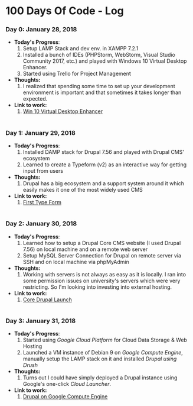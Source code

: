 # 100 Days Of Code - Log

### Day 0: January 28, 2018

* **Today's Progress**: 
  1. Setup LAMP Stack and dev env. in XAMPP 7.2.1
  2. Installed a bunch of IDEs (PHPStorm, WebStorm, Visual Studio Community 2017, etc.) and played with Windows 10 Virtual Desktop Enhancer.
  3. Started using Trello for Project Management
* **Thoughts:** 
  1. I realized that spending some time to set up your development environment is important and that sometimes it takes longer than expected.
* **Link to work:** 
  1. [Win 10 Virtual Desktop Enhancer](https://github.com/sdias/win-10-virtual-desktop-enhancer)

#

### Day 1: January 29, 2018

* **Today's Progress**: 
  1. Installed DAMP stack for Drupal 7.56 and played with Drupal CMS' ecosystem
  2. Learned to create a Typeform (v2) as an interactive way for getting input from users
* **Thoughts:**
  1. Drupal has a big ecosystem and a support system around it which easily makes it one of the most widely used CMS
* **Link to work:** 
  1. [First Type Form](https://kirandangol.typeform.com/to/MeGjD7)

#

### Day 2: January 30, 2018

* **Today's Progress**: 
  1. Learned how to setup a Drupal Core CMS website (I used Drupal 7.56) on local machine and on a remote web server
  2. Setup MySQL Server Connection for Drupal on remote server via SSH and on local machine via phpMyAdmin
* **Thoughts:**
  1. Working with servers is not always as easy as it is locally. I ran into some permission issues on university's servers which were very restricting. So I'm looking into investing into external hosting.
* **Link to work:** 
  1. [Core Drupal Launch](http://cs.ulm.edu/~dangolk/drupal-core)

#

### Day 3: January 31, 2018

* **Today's Progress**: 
  1. Started using *Google Cloud Platform* for Cloud Data Storage & Web Hosting
  2. Launched a VM instance of Debian 9 on *Google Compute Engine*, manually setup the LAMP stack on it and installed *Drupal using Drush*
* **Thoughts:**
  1. Turns out I could have simply deployed a Drupal instance using Google's one-click *Cloud Launcher*.
* **Link to work:** 
  1. [Drupal on Google Compute Engine](http://35.196.8.78/drupal-core/)

#

